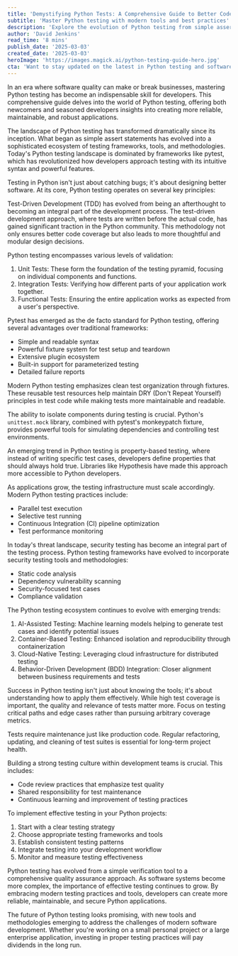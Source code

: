 ```yaml
---
title: 'Demystifying Python Tests: A Comprehensive Guide to Better Code Quality'
subtitle: 'Master Python testing with modern tools and best practices'
description: 'Explore the evolution of Python testing from simple assertions to sophisticated testing frameworks. Learn about modern testing practices, tools, and methodologies that help create more reliable and maintainable applications. Discover how pytest has revolutionized testing and get insights into emerging trends like AI-assisted testing and cloud-native testing approaches.'
author: 'David Jenkins'
read_time: '8 mins'
publish_date: '2025-03-03'
created_date: '2025-03-03'
heroImage: 'https://images.magick.ai/python-testing-guide-hero.jpg'
cta: 'Want to stay updated on the latest in Python testing and software development? Follow us on LinkedIn for regular insights, tips, and best practices that will help you write better, more reliable code.'
---
```


In an era where software quality can make or break businesses, mastering Python testing has become an indispensable skill for developers. This comprehensive guide delves into the world of Python testing, offering both newcomers and seasoned developers insights into creating more reliable, maintainable, and robust applications.

The landscape of Python testing has transformed dramatically since its inception. What began as simple assert statements has evolved into a sophisticated ecosystem of testing frameworks, tools, and methodologies. Today's Python testing landscape is dominated by frameworks like pytest, which has revolutionized how developers approach testing with its intuitive syntax and powerful features.

Testing in Python isn't just about catching bugs; it's about designing better software. At its core, Python testing operates on several key principles:

Test-Driven Development (TDD) has evolved from being an afterthought to becoming an integral part of the development process. The test-driven development approach, where tests are written before the actual code, has gained significant traction in the Python community. This methodology not only ensures better code coverage but also leads to more thoughtful and modular design decisions.

Python testing encompasses various levels of validation:

1. Unit Tests: These form the foundation of the testing pyramid, focusing on individual components and functions.
2. Integration Tests: Verifying how different parts of your application work together.
3. Functional Tests: Ensuring the entire application works as expected from a user's perspective.

Pytest has emerged as the de facto standard for Python testing, offering several advantages over traditional frameworks:

- Simple and readable syntax
- Powerful fixture system for test setup and teardown
- Extensive plugin ecosystem
- Built-in support for parameterized testing
- Detailed failure reports

Modern Python testing emphasizes clean test organization through fixtures. These reusable test resources help maintain DRY (Don't Repeat Yourself) principles in test code while making tests more maintainable and readable.

The ability to isolate components during testing is crucial. Python's `unittest.mock` library, combined with pytest's monkeypatch fixture, provides powerful tools for simulating dependencies and controlling test environments.

An emerging trend in Python testing is property-based testing, where instead of writing specific test cases, developers define properties that should always hold true. Libraries like Hypothesis have made this approach more accessible to Python developers.

As applications grow, the testing infrastructure must scale accordingly. Modern Python testing practices include:

- Parallel test execution
- Selective test running
- Continuous Integration (CI) pipeline optimization
- Test performance monitoring

In today's threat landscape, security testing has become an integral part of the testing process. Python testing frameworks have evolved to incorporate security testing tools and methodologies:

- Static code analysis
- Dependency vulnerability scanning
- Security-focused test cases
- Compliance validation

The Python testing ecosystem continues to evolve with emerging trends:

1. AI-Assisted Testing: Machine learning models helping to generate test cases and identify potential issues
2. Container-Based Testing: Enhanced isolation and reproducibility through containerization
3. Cloud-Native Testing: Leveraging cloud infrastructure for distributed testing
4. Behavior-Driven Development (BDD) Integration: Closer alignment between business requirements and tests

Success in Python testing isn't just about knowing the tools; it's about understanding how to apply them effectively. While high test coverage is important, the quality and relevance of tests matter more. Focus on testing critical paths and edge cases rather than pursuing arbitrary coverage metrics.

Tests require maintenance just like production code. Regular refactoring, updating, and cleaning of test suites is essential for long-term project health.

Building a strong testing culture within development teams is crucial. This includes:
- Code review practices that emphasize test quality
- Shared responsibility for test maintenance
- Continuous learning and improvement of testing practices

To implement effective testing in your Python projects:

1. Start with a clear testing strategy
2. Choose appropriate testing frameworks and tools
3. Establish consistent testing patterns
4. Integrate testing into your development workflow
5. Monitor and measure testing effectiveness

Python testing has evolved from a simple verification tool to a comprehensive quality assurance approach. As software systems become more complex, the importance of effective testing continues to grow. By embracing modern testing practices and tools, developers can create more reliable, maintainable, and secure Python applications.

The future of Python testing looks promising, with new tools and methodologies emerging to address the challenges of modern software development. Whether you're working on a small personal project or a large enterprise application, investing in proper testing practices will pay dividends in the long run.